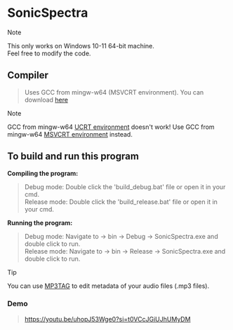 ﻿# SonicSpectra 

> [!NOTE]
> This only works on Windows 10-11 64-bit machine. <br/>
> Feel free to modify the code.

## Compiler
> Uses GCC from mingw-w64 (MSVCRT environment). You can download [here](https://packages.msys2.org/packages/mingw-w64-x86_64-gcc) <br/>

> [!NOTE]
> GCC from mingw-w64 [UCRT environment](https://packages.msys2.org/packages/mingw-w64-ucrt-x86_64-gcc) doesn't work! Use GCC from mingw-w64 [MSVCRT environment](https://packages.msys2.org/packages/mingw-w64-x86_64-gcc) instead. <br/>

## To build and run this program
**Compiling the program:**
> Debug mode: Double click the 'build_debug.bat' file or open it in your cmd. <br/>
> Release mode: Double click the 'build_release.bat' file or open it in your cmd.

**Running the program:**
> Debug mode: Navigate to -> bin -> Debug -> SonicSpectra.exe and double click to run. <br/>
> Release mode: Navigate to -> bin -> Release -> SonicSpectra.exe and double click to run.

> [!TIP]
> You can use [MP3TAG](https://www.mp3tag.de/en/) to edit metadata of your audio files (.mp3 files). <br/>

### Demo
> https://youtu.be/uhopJ53Wge0?si=t0VCcJGiUJhUMyDM

